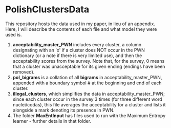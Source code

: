 # PolishClustersData

This repository hosts the data used in my paper, in lieu of an appendix. Here, I will describe the contents of each file and what model they were used is.

1.	**acceptability\_master\_PWN** includes every cluster, a column designating with an 'x' if a cluster does NOT occur in the PWN dictionary (or a note if there is very limited use), and then the acceptability scores from the survey. Note that, for the survey, 0 means that a cluster was unacceptable for its given ending (endings have been removed). 
2.	**pol\_bigrams** is a collation of all **bigrams** in acceptability\_master\_PWN, appended with a boundary symbol \# at the beginning and end of each cluster.
3.	**illegal\_clusters**, which simplifies the data in acceptability\_master\_PWN; since each cluster occur in the survey 3 times (for three different word nuclei/codas), this file averages the acceptability for a cluster and lists it alongside a mark denoting its presence in PWN.  
4.	The folder **MaxEntInput** has files used to run with the Maximum Entropy learner - further details in that folder.  
